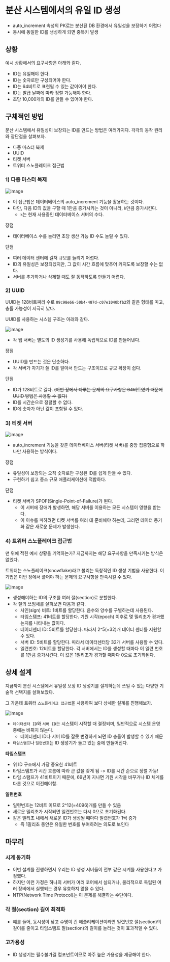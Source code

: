 # 분산 시스템에서의 유일 ID 생성

- auto_increment 속성의 PK로는 분산된 DB 환경에서 유일성을 보장하기 어렵다
- 동시에 동일한 ID를 생성하게 되면 중복키 발생

## 상황

예시 상황에서의 요구사항은 아래와 같다.

- ID는 유일해야 한다.
- ID는 숫자로만 구성되어야 한다.
- ID는 64비트로 표현될 수 있는 값이어야 한다.
- ID는 발급 날짜에 따라 정렬 가능해야 한다.
- 초당 10,000개의 ID를 만들 수 있어야 한다.

## 구체적인 방법
분산 시스템에서 유일성이 보장되는 ID를 만드는 방법은 여러가지다. 각각의 동작 원리와 장단점을 살펴보자.

- 다중 마스터 복제
- UUID
- 티켓 서버
- 트위터 스노플레이크 접근법

### 1) 다중 마스터 복제

![image](https://github.com/user-attachments/assets/288a0606-eaa4-4e62-82ba-7f3584846a18)

- 이 접근법은 데이터베이스의 auto_increment 기능을 활용하는 것이다. 
- 다만, 다음 ID의 값을 구할 때 1만큼 증가시키는 것이 아니라, `k`만큼 증가시킨다.
  - `k`는 현재 사용중인 데이터베이스 서버의 수다.

장점
- 데이터베이스 수를 늘리면 초당 생산 가능 ID 수도 늘릴 수 있다.

단점
- 여러 데이터 센터에 걸쳐 규모를 늘리기 어렵다.
- ID의 유일성은 보장되겠지만, 그 값이 시간 흐름에 맞추어 커지도록 보장할 수는 없다.
- 서버를 추가하거나 삭제할 때도 잘 동작하도록 만들기 어렵다.

### 2) UUID

UUID는 128비트짜리 수로 `09c98e66-50b4-487d-c07e1040bfb2`와 같은 형태를 띠고, 충돌 가능성이 지극히 낮다.

UUID를 사용하는 시스템 구조는 아래와 같다.

![image](https://github.com/user-attachments/assets/d93c727e-a857-41b9-b25c-64db0a60d655)

- 각 웹 서버는 별도의 ID 생성기를 사용해 독립적으로 ID를 만들어낸다. 

장점
- UUID를 만드는 것은 단순하다.
- 각 서버가 자기가 쓸 ID를 알아서 만드는 구조이므로 규모 확장이 쉽다.

단점
- ID가 128비트로 길다. ~~(이번 장에서 다루는 문제의 요구사항은 64비트였기 때문에 UUID 방법은 사용할 수 없다)~~
- ID를 시간순으로 정렬할 수 없다.
- ID에 숫자가 아닌 값이 포함될 수 있다.

### 3) 티켓 서버

![image](https://github.com/user-attachments/assets/af3d76f2-7eec-4577-8b24-3a46c619bb39)

- auto_increment 기능을 갖춘 데이터베이스 서버(티켓 서버)를 중앙 집중형으로 하나만 사용하는 방식이다.

장점
- 유일성이 보장되는 오직 숫자로만 구성된 ID를 쉽게 만들 수 있다.
- 구현하기 쉽고 중소 규모 애플리케이션에 적합하다.

단점
- 티켓 서버가 SPOF(Single-Point-of-Failure)가 된다.
  - 이 서버에 장애가 발생하면, 해당 서버를 이용하는 모든 시스템이 영향을 받는다.
  - 이 이슈를 피하려면 티켓 서버를 여러 대 준비해야 하는데, 그러면 데이터 동기화 같은 새로운 문제가 발생한다.

### 4) 트위터 스노플레이크 접근법

맨 위에 적힌 예시 상황을 기억하는가? 지금까지는 해당 요구사항을 만족시키는 방식은 없었다. 

트위터는 스노플레이크(snowflake)라고 불리는 독창적인 ID 생성 기법을 사용한다. 이 기법은 이번 장에서 풀어야 하는 문제의 요구사항을 만족시킬 수 있다.

![image](https://github.com/user-attachments/assets/06f60031-771f-449b-aded-b1f5f792683c)

- 생성해야하는 ID의 구조를 여러 절(section)로 분할한다.
- 각 절의 쓰임새를 살펴보면 다음과 같다.
  - 사인(sign) 비트: 1비트를 할당한다. 음수와 양수를 구별하는데 사용된다.
  - 타임스탬프: 41비트를 할당한다. 기원 시각(epoch) 이후로 몇 밀리초가 경과했는지를 나타내는 값이다.
  - 데이터센터 ID: 5비트를 할당한다. 따라서 2^5(=32)개 데이터 센터를 지원할 수 있다.
  - 서버 ID: 5비트를 할당한다. 따라서 데이터센터당 32개 서버를 사용할 수 있다.
  - 일련번호: 12비트를 할당한다. 각 서버에서는 ID를 생성할 때마다 이 일련 번호를 1만큼 증가시킨다. 이 값은 1밀리초가 경과할 때마다 0으로 초기화된다.

## 상세 설계

지금까지 분산 시스템에서 유일성 보장 ID 생성기를 설계하는데 쓰일 수 있는 다양한 기술적 선택지를 살펴보았다. 

그 가운데 트위터 `스노플레이크 접근법`을 사용하여 보다 상세한 설계를 진행해보자.

![image](https://github.com/user-attachments/assets/06f60031-771f-449b-aded-b1f5f792683c)

- `데이터센터 ID`와 `서버 ID`는 시스템이 시작할 때 결정되며, 일반적으로 시스템 운영 중에는 바뀌지 않는다.
  - 데이터센터 ID나 서버 ID를 잘못 변경하게 되면 ID 충돌이 발생할 수 있기 때문
- `타임스탬프`나 `일련번호`는 ID 생성기가 돌고 있는 중에 만들어진다.

__타임스탬프__
- 위 ID 구조에서 가장 중요한 41비트
- 타임스탬프가 시간 흐름에 따라 큰 값을 갖게 됨 -> ID를 시간 순으로 정렬 가능!
- 타임 스탬프가 41비트이기 때문에, 69년이 지나면 기원 시각을 바꾸거나 ID 체계를 다른 것으로 이전해야함.

__일련번호__
- 일련번호는 12비트 이므로 2^12(=4096)개를 만들 수 있음
- 새로운 밀리초가 시작되면 일련번호는 다시 0으로 초기화된다.
- 같은 밀리초 내에서 새로운 ID가 생성될 때마다 일련번호가 1씩 증가
  - 즉 1밀리초 동안은 유일한 번호를 부여하려는 의도로 보인다

## 마무리

### 시계 동기화
- 이번 설계를 진행하면서 우리는 ID 생성 서버들이 전부 같은 시계를 사용한다고 가정했다. 
- 하지만 이런 가정은 하나의 서버가 여러 코어에서 실되거나, 물리적으로 독립된 여러 장비에서 실행되는 경우 유효하지 않을 수 있다.
- NTP(Network Time Protocol)는 이 문제를 해결하는 수단이다.

### 각 절(section) 길이 최적화
- 예를 들어, 동시성이 낮고 수명이 긴 애플리케이션이라면 일련번호 절(section)의 길이를 줄이고 타임스탬프 절(section)의 길이를 늘리는 것이 효과적일 수 있다.

### 고가용성
- ID 생성기는 필수불가결 컴포넌트이므로 아주 높은 가용성을 제공해야 한다.


